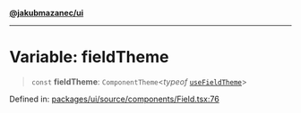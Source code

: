 [**@jakubmazanec/ui**](../README.md)

---

# Variable: fieldTheme

> `const` **fieldTheme**: `ComponentTheme`\<_typeof_
> [`useFieldTheme`](../functions/useFieldTheme.md)\>

Defined in:
[packages/ui/source/components/Field.tsx:76](https://github.com/jakubmazanec/tools/blob/412167e80a7675933e43d5220a19d05130301e2d/packages/ui/source/components/Field.tsx#L76)
